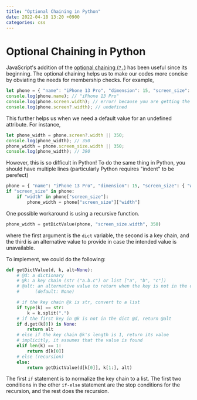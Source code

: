 ```yaml
---
title: "Optional Chaining in Python"
date: 2022-04-18 13:20 +0900
categories: css
---
```


# Optional Chaining in Python

JavaScript's addition of the [optional chaining (`?.`)](https://developer.mozilla.org/en-US/docs/Web/JavaScript/Reference/Operators/Optional_chaining)
has been useful since its beginning.
The optional chaining helps us to make our codes more concise by obviating the needs for membership checks.
For example,

```javascript
let phone = { "name": "iPhone 13 Pro", "dimension": 15, "screen_size": { "width": 390, "height": 450 } };
console.log(phone.name); // "iPhone 13 Pro"
console.log(phone.screen.width); // error! because you are getting the "width" of undefined
console.log(phone.screen?.width); // undefined
```

This further helps us when we need a default value for an undefined attribute. For instance,
```javascript
let phone_width = phone.screen?.width || 350;
console.log(phone_width); // 350
phone_width = phone.screen_size.width || 350;
console.log(phone_width); // 390
```

However, this is so difficult in Python! To do the same thing in Python, you should have multiple lines (particularly Python requires "indent" to be perefect)
```python
phone = { "name": "iPhone 13 Pro", "dimension": 15, "screen_size": { "width": 390, "height": 450 } }
if "screen_size" in phone:
    if "width" in phone["screen_size"]:
        phone_width = phone["screen_size"]["width"]
```

One possible workaround is using a recursive function.
```python
phone_width = getDictValue(phone, "screen_size.width", 350)
```
where the first argument is the `dict` variable, the second is a key chain, 
and the third is an alternative value to provide in case the intended value is unavailable.

To implement, we could do the following:

```python
def getDictValue(d, k, alt=None):
    # @d: a dictionary
    # @k: a key chain (str ("a.b.c") or list ["a", "b", "c"])
    # @alt: an alternative value to return when the key is not in the dict
    #      (default: None)

    # if the key chain @k is str, convert to a list
    if type(k) == str:
        k = k.split(".")
    # if the first key in @k is not in the dict @d, return @alt
    if d.get(k[0]) is None:
        return alt
    # else if the key chain @k's length is 1, return its value
    # implicitly, it assumes that the value is found
    elif len(k) == 1:
        return d[k[0]]
    # else (recursion)
    else:
        return getDictValue(d[k[0]], k[1:], alt)
```

The first `if` statement is to normalize the key chain to a list.
The first two conditions in the other `if-else` statement are the stop conditions for the recursion,
and the rest does the recursion.
